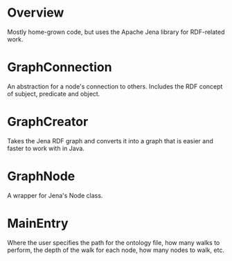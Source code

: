 # Overview
Mostly home-grown code, but uses the Apache Jena library for RDF-related work.

# GraphConnection
An abstraction for a node's connection to others. Includes the RDF concept of subject, predicate and object.

# GraphCreator
Takes the Jena RDF graph and converts it into a graph that is easier and faster to work with in Java.

# GraphNode
A wrapper for Jena's Node class.

# MainEntry
Where the user specifies the path for the ontology file, how many walks to perform, the depth of the walk for each node,
how many nodes to walk, etc. 
